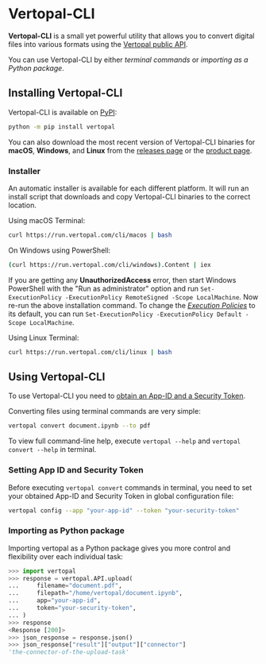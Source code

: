 # Vertopal-CLI

**Vertopal-CLI** is a small yet powerful utility that allows you to convert
digital files into various formats using the
[Vertopal public API](https://www.vertopal.com/en/developer/api).

You can use Vertopal-CLI by either *terminal commands* or
*importing as a Python package*.

## Installing Vertopal-CLI

Vertopal-CLI is available on [PyPI](https://pypi.org/project/vertopal/):

```bash
python -m pip install vertopal
```

You can also download the most recent version of Vertopal-CLI binaries for
**macOS**, **Windows**, and **Linux** from the
[releases page](https://github.com/vertopal/vertopal-cli/releases/latest) or
the [product page](https://www.vertopal.com/en/product/cli).

### Installer

An automatic installer is available for each different platform. It will run an
install script that downloads and copy Vertopal-CLI binaries to the correct
location.

Using macOS Terminal:

```bash
curl https://run.vertopal.com/cli/macos | bash
```

On Windows using PowerShell:

```bash
(curl https://run.vertopal.com/cli/windows).Content | iex
```

If you are getting any **UnauthorizedAccess** error, then start Windows
PowerShell with the "Run as administrator" option and run
`Set-ExecutionPolicy -ExecutionPolicy RemoteSigned -Scope LocalMachine`.
Now re-run the above installation command. To change the
[*Execution Policies*](https://learn.microsoft.com/en-us/powershell/module/microsoft.powershell.core/about/about_execution_policies)
to its default, you can run
`Set-ExecutionPolicy -ExecutionPolicy Default -Scope LocalMachine`.

Using Linux Terminal:

```bash
curl https://run.vertopal.com/cli/linux | bash
```

## Using Vertopal-CLI

To use Vertopal-CLI you need to [obtain an App-ID and a Security Token](http://www.vertopal.com/en/account/api/app/new).

Converting files using terminal commands are very simple:

```bash
vertopal convert document.ipynb --to pdf
```

To view full command-line help, execute `vertopal --help`
and `vertopal convert --help` in terminal.

### Setting App ID and Security Token

Before executing `vertopal convert` commands in terminal, you need to set
your obtained App-ID and Security Token in global configuration file:

```bash
vertopal config --app "your-app-id" --token "your-security-token"
```

### Importing as Python package

Importing vertopal as a Python package gives you
more control and flexibility over each individual task:

```python
>>> import vertopal
>>> response = vertopal.API.upload(
...     filename="document.pdf",
...     filepath="/home/vertopal/document.ipynb",
...     app="your-app-id",
...     token="your-security-token",
... )
>>> response
<Response [200]>
>>> json_response = response.json()
>>> json_response["result"]["output"]["connector"]
'the-connector-of-the-upload-task'
```
